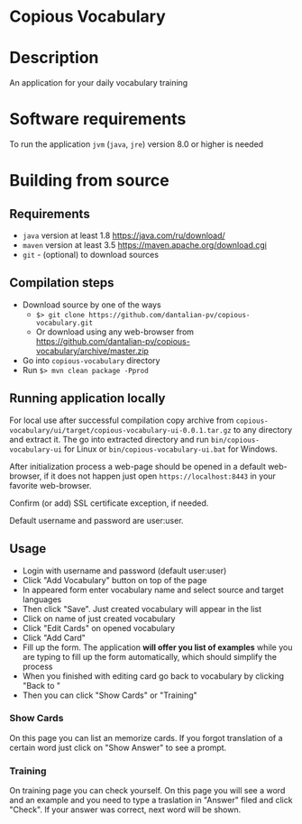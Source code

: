 Copious Vocabulary
===================

# Description
An application for your daily vocabulary training

# Software requirements
To run the application `jvm` (`java`, `jre`) version 8.0 or higher is needed

# Building from source

## Requirements

* `java` version at least 1.8 https://java.com/ru/download/
* `maven` version at least 3.5 https://maven.apache.org/download.cgi
* `git` - (optional) to download sources

## Compilation steps

* Download source by one of the ways
  * `$> git clone https://github.com/dantalian-pv/copious-vocabulary.git`
  * Or download using any web-browser from https://github.com/dantalian-pv/copious-vocabulary/archive/master.zip
* Go into `copious-vocabulary` directory
* Run `$> mvn clean package -Pprod`

## Running application locally

For local use after successful compilation copy archive from `copious-vocabulary/ui/target/copious-vocabulary-ui-0.0.1.tar.gz` to any directory and extract it. The go into extracted directory and run 
`bin/copious-vocabulary-ui` for Linux or `bin/copious-vocabulary-ui.bat` for Windows.

After initialization process a web-page should be opened in a default web-browser, if it does not happen just open `https://localhost:8443` in your favorite web-browser.

Confirm (or add) SSL certificate exception, if needed.

Default username and password are user:user.

## Usage

* Login with username and password (default user:user)
* Click "Add Vocabulary" button on top of the page
* In appeared form enter vocabulary name and select source and target languages
* Then click "Save". Just created vocabulary will appear in the list
* Click on name of just created vocabulary
* Click "Edit Cards" on opened vocabulary
* Click "Add Card"
* Fill up the form. The application **will offer you list of examples** while you are typing to fill up the form automatically, which should simplify the process
* When you finished with editing card go back to vocabulary by clicking "Back to <Vocabulary name>"
* Then you can click "Show Cards" or "Training"

### Show Cards

On this page you can list an memorize cards. If you forgot translation of a certain word just click on "Show Answer" to see a prompt.

### Training

On training page you can check yourself. On this page you will see a word and an example and you need to type a traslation in "Answer" filed and click "Check". If your answer was correct, next word will be shown.
